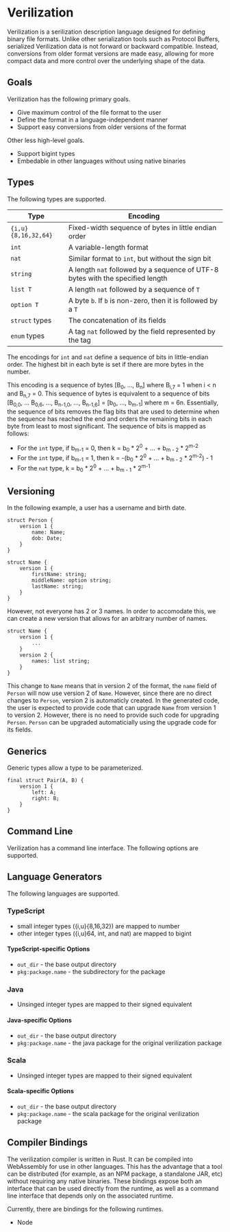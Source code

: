 # Verilization

Verilization is a serilization description language designed for defining binary file formats.
Unlike other serialization tools such as Protocol Buffers, serialized Verilization data is not forward or backward compatible.
Instead, conversions from older format versions are made easy, allowing for more compact data and more control over the underlying shape of the data.

## Goals

Verilization has the following primary goals.

 * Give maximum control of the file format to the user
 * Define the format in a language-independent manner
 * Support easy conversions from older versions of the format

Other less high-level goals.

 * Support bigint types
 * Embedable in other languages without using native binaries

## Types

The following types are supported.

|Type|Encoding|
|---|---|
| `{i,u}{8,16,32,64}` | Fixed-width sequence of bytes in little endian order |
| `int` | A variable-length format |
| `nat` | Similar format to `int`, but without the sign bit |
| `string` | A length `nat` followed by a sequence of UTF-8 bytes with the specified length |
| `list T` | A length `nat` followed by a sequence of `T` |
| `option T` | A byte `b`. If `b` is non-zero, then it is followed by a `T` |
| `struct` types | The concatenation of its fields |
| `enum` types | A tag `nat` followed by the field represented by the tag |

The encodings for `int` and `nat` define a sequence of bits in little-endian order.
The highest bit in each byte is set if there are more bytes in the number.

This encoding is a sequence of bytes [B<sub>0</sub>, ..., B<sub>n</sub>] where B<sub>i,7</sub> = 1 when i < n and B<sub>n,7</sub> = 0.
This sequence of bytes is equivalent to a sequence of bits [B<sub>0,0</sub>, ... B<sub>0,6</sub>, ..., B<sub>n-1,0</sub>, ..., B<sub>n-1,6</sub>] = [b<sub>0</sub>, ..., b<sub>m-1</sub>] where m = 6n.
Essentially, the sequence of bits removes the flag bits that are used to determine when the sequence has reached the end and orders the remaining bits in each byte from least to most significant.
The sequence of bits is mapped as follows:

 * For the `int` type, if b<sub>m-1</sub> = 0, then k = b<sub>0</sub> * 2<sup>0</sup> + ... + b<sub>m - 2</sub> * 2<sup>m-2</sup>
 * For the `int` type, if b<sub>m-1</sub> = 1, then k = -(b<sub>0</sub> * 2<sup>0</sup> + ... + b<sub>m - 2</sub> * 2<sup>m-2</sup>) - 1
 * For the `nat` type, k = b<sub>0</sub> * 2<sup>0</sup> + ... + b<sub>m - 1</sub> * 2<sup>m-1</sup>

## Versioning

In the following example, a user has a username and birth date.

    struct Person {
        version 1 {
            name: Name;
            dob: Date;
        }
    }

    struct Name {
        version 1 {
            firstName: string;
            middleName: option string;
            lastName: string;
        }
    }

However, not everyone has 2 or 3 names. In order to accomodate this, we can create a new version that allows for an arbitrary number of names.

    struct Name {
        version 1 {
            ...
        }
        version 2 {
            names: list string;
        }
    }

This change to `Name` means that in version 2 of the format, the `name` field of `Person` will now use version 2 of `Name`.
However, since there are no direct changes to `Person`, version 2 is automaticly created.
In the generated code, the user is expected to provide code that can upgrade `Name` from version 1 to version 2.
However, there is no need to provide such code for upgrading `Person`.
`Person` can be upgraded automaticially using the upgrade code for its fields.

## Generics

Generic types allow a type to be parameterized.

    final struct Pair(A, B) {
        version 1 {
            left: A;
            right: B;
        }
    }

## Command Line

Verilization has a command line interface. The following options are supported.

## Language Generators

The following languages are supported.

### TypeScript

 * small integer types ({i,u}{8,16,32}) are mapped to number
 * other integer types ({i,u}64, int, and nat) are mapped to bigint

#### TypeScript-specific Options

 * `out_dir` - the base output directory
 * `pkg:package.name` - the subdirectory for the package

### Java

 * Unsinged integer types are mapped to their signed equivalent

#### Java-specific Options

 * `out_dir` - the base output directory
 * `pkg:package.name` - the java package for the original verilization package

### Scala

 * Unsinged integer types are mapped to their signed equivalent

#### Scala-specific Options

 * `out_dir` - the base output directory
 * `pkg:package.name` - the scala package for the original verilization package

## Compiler Bindings

The verilization compiler is written in Rust.
It can be compiled into WebAssembly for use in other languages.
This has the advantage that a tool can be distributed (for example, as an NPM package, a standalone JAR, etc) without requiring any native binaries.
These bindings expose both an interface that can be used directly from the runtime, as well as a command line interface that depends only on the associated runtime.

Currently, there are bindings for the following runtimes.

 * Node


